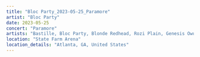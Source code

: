 ```yaml
---
title: "Bloc Party_2023-05-25_Paramore"
artist: "Bloc Party"
date: 2023-05-25
concert: "Paramore"
artists: "Bastille, Bloc Party, Blonde Redhead, Rozi Plain, Genesis Owusu, Paramore"
location: "State Farm Arena"
location_details: "Atlanta, GA, United States"
---
```

